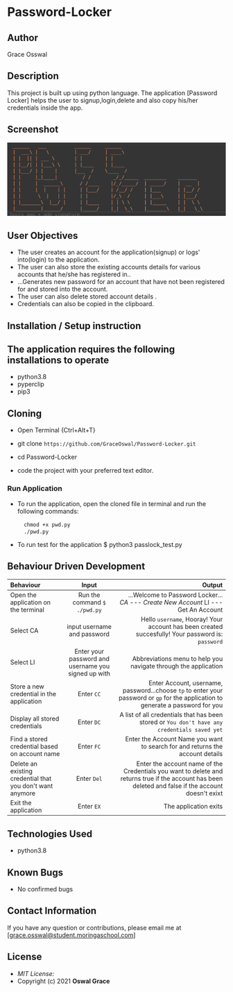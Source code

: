 # Password-Locker

## Author

Grace Osswal

## Description

This project is built up using python language. The application [Password Locker] helps the user to signup,login,delete and also copy his/her credentials
inside the app.

## Screenshot

<img src="https://github.com/GraceOswal/Password-Locker/blob/master/images/passlocker.png">

## User Objectives

* The user creates an account for the application(signup) or logs' into(login) to the application.
* The user can also store the existing accounts details for various accounts that he/she has registered in..
* ...Generates new password for an account that have not been registered for and stored into the account.
* The user can also delete stored account details .
* Credentials can also be copied in the clipboard.

## Installation / Setup instruction

## The application requires the following installations to operate

* python3.8
* pyperclip
* pip3

## Cloning

* Open Terminal {Ctrl+Alt+T}

* git clone ```https://github.com/GraceOswal/Password-Locker.git```

* cd Password-Locker

* code the project with your preferred text editor.

### Run Application

* To run the application, open the cloned file in terminal and run the following commands:

        chmod +x pwd.py
        ./pwd.py
* To run test for the application
        $ python3 passlock_test.py

## Behaviour Driven Development

| Behaviour | Input | Output |
| :---------------- | :---------------: | ------------------: |
|Open the application on the terminal | Run the command ```$ ./pwd.py```|...Welcome to Password Locker... *CA ---  Create New Account* LI ---  Get An Account |
|Select  CA| input username and password| Hello ```username```, Hooray! Your account has been created succesfully! Your password is: ```password```|
|Select LI  | Enter your password and username you signed up with| Abbreviations menu to help you navigate through the application|
|Store a new credential in the application| Enter ```CC```|Enter Account, username, password...choose ```tp``` to enter your password or ```gp``` for the application to generate a password for you |
|Display all stored credentials | Enter ```DC```|A list of all credentials that has been stored or ```You don't have any credentials saved yet``` |
|Find a stored credential based on account name|Enter ```FC```| Enter the Account Name you want to search for and returns the account details|
|Delete an existing credential that you don't want anymore|Enter ```Del```|Enter the account name of the Credentials you want to delete and returns true if the account has been deleted and false if the account doesn't exixt|
|Exit the application| Enter ```EX```| The application exits|

## Technologies Used

* python3.8

## Known Bugs

* No confirmed bugs

## Contact Information

If you have any question or contributions, please email me at [grace.osswal@student.moringaschool.com]

## License

* *MIT License:*
* Copyright (c) 2021 **Oswal Grace**

